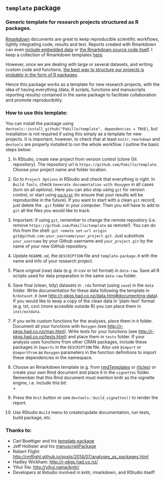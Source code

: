 ## `template` package

### Generic template for research projects structured as R packages.

[Rmarkdown](http://rmarkdown.rstudio.com/index.html) documents are great to keep 
reproducible scientific workflows, tightly integrating code, results and text. 
Reports created with Rmarkdown can even [include embedded data](http://bayesfactor.blogspot.com.es/2014/09/embedding-rdata-files-in-rmarkdown.html) or [the Rmarkdown source code itself](http://rpubs.com/ramnathv/including_rmd_source). I keep a collection of Rmarkdown templates [here](https://github.com/Pakillo/rmdTemplates).

However, once we are dealing with large or several datasets, and writing custom code and functions,
[the best way to structure our projects is probably in the form of R packages](http://rmflight.github.io/posts/2014/07/analyses_as_packages.html). 

Hence this package works as a template for new research projects, 
with the idea of having everything (data, R scripts, functions
and manuscripts reporting results) contained in the same package 
to facilitate collaboration and promote reproducibility.


### How to use this template:

You can install the package using `devtools::install_github("Pakillo/template", dependencies = TRUE)`, but installation is not required if using this simply as a template for new projects. It is important, however, to check that at least `knitr`, `rmarkdown` and `devtools` are properly installed to run the whole workflow. I outline the basic steps below:


1. In RStudio, create new project from version control (clone Git repository). The repository url is `https://github.com/Pakillo/template`. Choose your project name and folder location.

2. Go to `Project Options` in RStudio and check that everything is right. In `Build Tools`, check `Generate documentation with Roxygen` in all cases (turn on all options). Here you can also stop using `git` for version control, or start using [`packrat`](http://rstudio.github.io/packrat/) (to ensure that your results will be reproducible in the future). If you want to start with a clean `git` record, just delete the `.git` folder in your computer. Then you will have to add to `git` all the files you would like to track.

3. Important: if using `git`, remember to change the remote repository (i.e. remove `https://github.com/Pakillo/template` as remote!). You can do this from the shell: `git remote set-url origin git@github.com:your_username/your_project.git`. Just substitute `your_username` by your Github username and `your_project.git` by the name of your new GitHub repository.

4. Update `README.md`, the `DESCRIPTION` file and `template-package.R` with the name and info of your research project.  

5. Place original (raw) data (e.g. in csv or txt format) in `data-raw`. Save all R scripts used for data preparation in the same `data-raw` folder.

6. Save final (clean, tidy) datasets in `.rda` format (using `save`) in the `data` folder.
Write documentation for these data following the template in `R/dataset.R` (see http://r-pkgs.had.co.nz/data.html#documenting-data). If you would like to keep a copy of the clean data in 'plain-text' format (e.g. txt, csv) (more accesible outside R) you can place them in `inst/extdata`.

7. If you write custom functions for the analyses, place them in `R` folder. 
Document all your functions with `Roxygen` (see http://r-pkgs.had.co.nz/man.html). 
Write tests for your functions (see http://r-pkgs.had.co.nz/tests.html) and place them in `tests` folder.
If your analysis uses functions from other CRAN packages, include these packages in `Imports` in the `DESCRIPTION` file. Also use `@import` or `@importFrom` as `Roxygen` parameters in the function definitions to import these dependencies in the namespace.

8. Choose an Rmarkdown template (e.g. from [rmdTemplates](https://github.com/Pakillo/rmdTemplates) or [rticles](https://github.com/rstudio/rticles)) or create your own Rmd document and place it in the `vignettes` folder. Remember that this Rmd document must mention knitr as the vignette engine, i.e. include this bit:  
+<!--  
+%\VignetteEngine{knitr}  
+%\VignetteIndexEntry{Vignette title}  
+-->  

9. Press the `Knit` button or use `devtools::build_vignettes()` to render the report.

10. Use RStudio `Build` menu to create/update documentation, run tests, build package, etc.




### Thanks to:

* Carl Boettiger and his [template package](https://github.com/cboettig/template)
* Jeff Hollister and his [manuscriptPackage](https://github.com/jhollist/manuscriptPackage)
* Robert Flight: http://rmflight.github.io/posts/2014/07/analyses_as_packages.html
* Hadley Wickham: http://r-pkgs.had.co.nz/
* Yihui Xie: http://yihui.name/knitr/
* Developers at Rstudio involved in knitr, rmarkdown, and RStudio itself!


